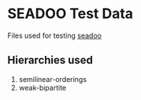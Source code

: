 # SEADOO Test Data
Files used for testing [seadoo](https://github.com/acchow/seadoo)

## Hierarchies used 
1. semilinear-orderings
2. weak-bipartite
